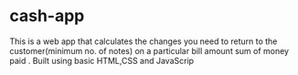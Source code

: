 # cash-app
 
This is a web app that calculates the changes you need to return to the customer(minimum no. of notes) on a particular bill amount sum of money paid . Built using basic HTML,CSS and JavaScrip